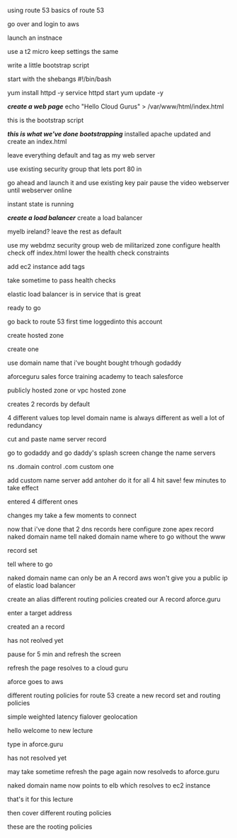 using route 53
basics of route 53

go over and login to aws


launch an instnace

use a t2 micro keep settings the same

write a little bootstrap script

start with the shebangs
#!/bin/bash

yum install httpd -y
service httpd start
yum update -y

***create a web page***
echo "Hello Cloud Gurus" > /var/www/html/index.html

this is the bootstrap script

***this is what we've done bootstrapping***
installed apache updated and create an index.html

leave everything default and tag as my web server

use existing security group that lets port 80 in 

go ahead and launch it and use existing key pair
pause the video
webserver until webserver online

instant state is running

***create a load balancer***
create a load balancer

myelb
ireland?
leave the rest as default

use my webdmz security group
web de militarized zone
configure health check off index.html
lower the health check constraints

add ec2 instance add tags

take sometime to pass health checks

elastic load balancer is in service
that is great

ready to go

go back to 
route 53
first time loggedinto this account

create hosted zone

create one

use domain name that i've bought
bought trhough godaddy

aforceguru
sales force training academy
to teach salesforce

publicly hosted zone or vpc hosted zone

creates 2 records by default

4 different values
top level domain name is always different as well
a lot of redundancy

cut and paste name server record

go to godaddy and go daddy's splash screen change the name servers

ns .domain control .com
custom one 

add custom name server
add antoher
do it for all 4 
hit save!
few minutes to take effect

entered 4 different ones

changes my take a few moments to connect

now that i've done that 2 dns records
here 
configure zone apex record
naked domain name
tell naked domain name where to go
without the www

record set

tell where to go

naked domain name  can only be an A record
aws won't give you a public ip of elastic load balancer

create an alias
different routing policies
created our A record aforce.guru

enter a target address

created an a record

has not reolved yet

pause for 5 min and refresh the screen

refresh the page
resolves to a cloud guru

aforce goes to aws

different routing policies for route 53
create a new record set and routing policies

simple weighted latency fialover geolocation

hello welcome
to new lecture

type in aforce.guru

has not resolved yet

may take sometime
refresh the page again
now resolveds to aforce.guru

naked domain name now points to elb which resolves to ec2 instance

that's it for this lecture

then cover different routing policies

these are the rooting policies

